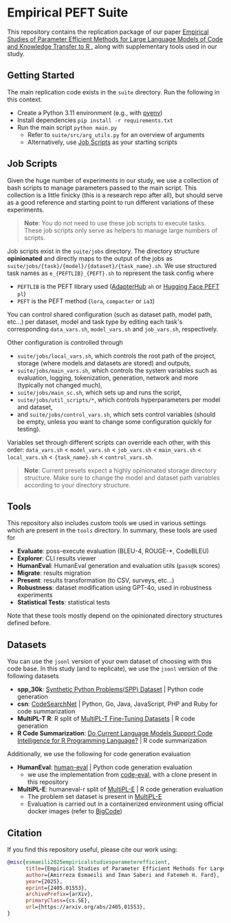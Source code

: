 # Empirical PEFT Suite
This repository contains the replication package of our paper [Empirical Studies of Parameter Efficient Methods for Large Language Models of Code and Knowledge Transfer to R
](https://arxiv.org/pdf/2405.01553), along with supplementary tools used in our study. 

## Getting Started
The main replication code exists in the `suite` directory. Run the following in this context.
- Create a Python 3.11 environment (e.g., with [pyenv](https://github.com/pyenv/pyenv))
- Install dependencies `pip install -r requirements.txt`
- Run the main script `python main.py`
    - Refer to `suite/src/arg_utils.py` for an overview of arguments
    - Alternatively, use [Job Scripts](#job-scripts) as your starting scripts

## Job Scripts
Given the huge number of experiments in our study, we use a collection of bash scripts to manage parameters passed to the main script. This collection is a little finicky (this is a research repo after all), but should serve as a good reference and starting point to run different variations of these experiments.

> **Note**: You do not need to use these job scripts to execute tasks. These job scripts only serve as helpers to manage large numbers of scripts.

Job scripts exist in the `suite/jobs` directory. The directory structure **opinionated** and directly maps to the output of the jobs as `suite/jobs/{task}/{model}/{dataset}/{task_name}.sh`. We use structured task names as `e_{PEFTLIB}_{PEFT}.sh` to represent the task config where
- `PEFTLIB` is the PEFT library used ([AdapterHub](https://adapterhub.ml) `ah` or [Hugging Face PEFT](https://huggingface.co/docs/peft/en/index) `pl`)
- `PEFT` is the PEFT method (`lora`, `compacter` or `ia3`)

You can control shared configuration (such as dataset path, model path, etc...) per dataset, model and task type by editing each task's corresponding `data_vars.sh`, `model_vars.sh` and `job_vars.sh`, respectively.

Other configuration is controlled through
- `suite/jobs/local_vars.sh`, which controls the root path of the project, storage (where models and datasets are stored) and outputs,
- `suite/jobs/main_vars.sh`, which controls the system variables such as evaluation, logging, tokenization, generation, network and more (typically not changed much),
- `suite/jobs/main_sc.sh`, which sets up and runs the script,
- `suite/jobs/util_scripts/*`, which controls hyperparameters per model and dataset,
- and `suite/jobs/control_vars.sh`, which sets control variables (should be empty, unless you want to change some configuration quickly for testing).

Variables set through different scripts can override each other, with this order: `data_vars.sh` < `model_vars.sh` < `job_vars.sh` < `main_vars.sh` < `local_vars.sh` < `{task_name}.sh` < `control_vars.sh`.

> **Note**: Current presets expect a highly opinionated storage directory structure. Make sure to change the model and dataset path variables according to your directory structure.

## Tools
This repository also includes custom tools we used in various settings which are present in the `tools` directory. In summary, these tools are used for
- **Evaluate**: poss-execute evaluation (BLEU-4, ROUGE-*, CodeBLEU)
- **Explorer**: CLI results viewer
- **HumanEval**: HumanEval generation and evaluation utils (`pass@k` scores)
- **Migrate**: results migration
- **Present**: results transformation (to CSV, surveys, etc...)
- **Robustness**: dataset modification using GPT-4o, used in robustness experiments
- **Statistical Tests**: statistical tests

Note that these tools mostly depend on the opinionated directory structures defined before.

## Datasets
You can use the `jsonl` version of your own dataset of choosing with this code base. In this study (and to replicate), we use the `jsonl` version of the following datasets
- **spp_30k**: [Synthetic Python Problems(SPP) Dataset](https://huggingface.co/datasets/wuyetao/spp) | Python code generation
- **csn**: [CodeSearchNet](https://github.com/github/CodeSearchNet?tab=readme-ov-file#quickstart) | Python, Go, Java, JavaScript, PHP and Ruby for code summarization
- **MultiPL-T R**: R split of [MultiPL-T Fine-Tuning Datasets](https://huggingface.co/datasets/nuprl/MultiPL-T) | R code generation
- **R Code Summarization**: [Do Current Language Models Support Code Intelligence for R Programming Language?](https://zenodo.org/records/13871742) | R code summarization

Additionally, we use the following for code generation evaluation
- **HumanEval**: [human-eval](https://github.com/openai/human-eval) | Python code generation evaluation 
    - we use the implementation from [code-eval](https://github.com/abacaj/code-eval), with a clone present in this repository
- **MultiPL-E**: humaneval-r split of [MultiPL-E](https://huggingface.co/datasets/nuprl/MultiPL-E) | R code generation evaluation
    - The problem set dataset is present in [MultiPL-E](https://huggingface.co/datasets/nuprl/MultiPL-E)
    - Evaluation is carried out in a containerized environment using official docker images (refer to [BigCode](https://github.com/bigcode-project/bigcode-evaluation-harness?tab=readme-ov-file#docker-containers))

## Citation
If you find this repository useful, please cite our work using:
```BibTex
@misc{esmaeili2025empiricalstudiesparameterefficient,
      title={Empirical Studies of Parameter Efficient Methods for Large Language Models of Code and Knowledge Transfer to R}, 
      author={Amirreza Esmaeili and Iman Saberi and Fatemeh H. Fard},
      year={2025},
      eprint={2405.01553},
      archivePrefix={arXiv},
      primaryClass={cs.SE},
      url={https://arxiv.org/abs/2405.01553}, 
}
```
